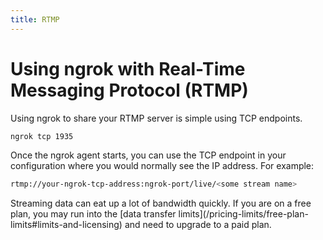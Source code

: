 ```yaml
---
title: RTMP
---
```


# Using ngrok with Real-Time Messaging Protocol (RTMP)

Using ngrok to share your RTMP server is simple using TCP endpoints.

```bash
ngrok tcp 1935
```

Once the ngrok agent starts, you can use the TCP endpoint in your configuration where you would normally see the IP address. For example:

```bash
rtmp://your-ngrok-tcp-address:ngrok-port/live/<some stream name>
```

<Note>
Streaming data can eat up a lot of bandwidth quickly. If you are on a free plan, you may run into the [data transfer limits](/pricing-limits/free-plan-limits#limits-and-licensing) and need to upgrade to a paid plan.
</Note>
